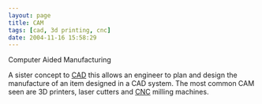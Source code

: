 ```yaml
---
layout: page
title: CAM
tags: [cad, 3d printing, cnc]
date: 2004-11-16 15:58:29
---
```

Computer Aided Manufacturing

A sister concept to [CAD](/wiki/cad.html "Computer Aided Design") this allows an engineer to plan and design the manufacture of an item designed in a CAD system. The most common CAM seen are 3D printers, laser cutters and [CNC](/wiki/cnc.html "CNC") milling machines.

